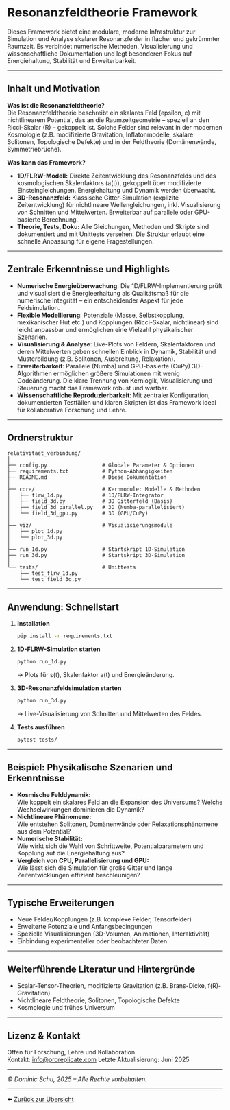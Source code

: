 # Resonanzfeldtheorie Framework

Dieses Framework bietet eine modulare, moderne Infrastruktur zur Simulation und Analyse skalarer Resonanzfelder in flacher und gekrümmter Raumzeit. Es verbindet numerische Methoden, Visualisierung und wissenschaftliche Dokumentation und legt besonderen Fokus auf Energiehaltung, Stabilität und Erweiterbarkeit.

---

## Inhalt und Motivation

**Was ist die Resonanzfeldtheorie?**  
Die Resonanzfeldtheorie beschreibt ein skalares Feld (epsilon, ε) mit nichtlinearem Potential, das an die Raumzeitgeometrie – speziell an den Ricci-Skalar (R) – gekoppelt ist. Solche Felder sind relevant in der modernen Kosmologie (z.B. modifizierte Gravitation, Inflatonmodelle, skalare Solitonen, Topologische Defekte) und in der Feldtheorie (Domänenwände, Symmetriebrüche).

**Was kann das Framework?**  
- **1D/FLRW-Modell:** Direkte Zeitentwicklung des Resonanzfelds und des kosmologischen Skalenfaktors (a(t)), gekoppelt über modifizierte Einsteingleichungen. Energiehaltung und Dynamik werden überwacht.
- **3D-Resonanzfeld:** Klassische Gitter-Simulation (explizite Zeitentwicklung) für nichtlineare Wellengleichungen, inkl. Visualisierung von Schnitten und Mittelwerten. Erweiterbar auf parallele oder GPU-basierte Berechnung.
- **Theorie, Tests, Doku:** Alle Gleichungen, Methoden und Skripte sind dokumentiert und mit Unittests versehen. Die Struktur erlaubt eine schnelle Anpassung für eigene Fragestellungen.

---

## Zentrale Erkenntnisse und Highlights

- **Numerische Energieüberwachung**: Die 1D/FLRW-Implementierung prüft und visualisiert die Energieerhaltung als Qualitätsmaß für die numerische Integrität – ein entscheidender Aspekt für jede Feldsimulation.
- **Flexible Modellierung**: Potenziale (Masse, Selbstkopplung, mexikanischer Hut etc.) und Kopplungen (Ricci-Skalar, nichtlinear) sind leicht anpassbar und ermöglichen eine Vielzahl physikalischer Szenarien.
- **Visualisierung & Analyse**: Live-Plots von Feldern, Skalenfaktoren und deren Mittelwerten geben schnellen Einblick in Dynamik, Stabilität und Musterbildung (z.B. Solitonen, Ausbreitung, Relaxation).
- **Erweiterbarkeit**: Parallele (Numba) und GPU-basierte (CuPy) 3D-Algorithmen ermöglichen größere Simulationen mit wenig Codeänderung. Die klare Trennung von Kernlogik, Visualisierung und Steuerung macht das Framework robust und wartbar.
- **Wissenschaftliche Reproduzierbarkeit**: Mit zentraler Konfiguration, dokumentierten Testfällen und klaren Skripten ist das Framework ideal für kollaborative Forschung und Lehre.

---

## Ordnerstruktur

```
relativitaet_verbindung/
│
├── config.py                  # Globale Parameter & Optionen
├── requirements.txt           # Python-Abhängigkeiten
├── README.md                  # Diese Dokumentation
│
├── core/                      # Kernmodule: Modelle & Methoden
│   ├── flrw_1d.py             # 1D/FLRW-Integrator
│   ├── field_3d.py            # 3D Gitterfeld (Basis)
│   ├── field_3d_parallel.py   # 3D (Numba-parallelisiert)
│   └── field_3d_gpu.py        # 3D (GPU/CuPy)
│
├── viz/                       # Visualisierungsmodule
│   ├── plot_1d.py
│   └── plot_3d.py
│
├── run_1d.py                  # Startskript 1D-Simulation
├── run_3d.py                  # Startskript 3D-Simulation
│
└── tests/                     # Unittests
    ├── test_flrw_1d.py
    └── test_field_3d.py
```

---

## Anwendung: Schnellstart

1. **Installation**
   ```bash
   pip install -r requirements.txt
   ```

2. **1D-FLRW-Simulation starten**
   ```bash
   python run_1d.py
   ```
   → Plots für ε(t), Skalenfaktor a(t) und Energieänderung.

3. **3D-Resonanzfeldsimulation starten**
   ```bash
   python run_3d.py
   ```
   → Live-Visualisierung von Schnitten und Mittelwerten des Feldes.

4. **Tests ausführen**
   ```bash
   pytest tests/
   ```

---

## Beispiel: Physikalische Szenarien und Erkenntnisse

- **Kosmische Felddynamik:**  
  Wie koppelt ein skalares Feld an die Expansion des Universums? Welche Wechselwirkungen dominieren die Dynamik?
- **Nichtlineare Phänomene:**  
  Wie entstehen Solitonen, Domänenwände oder Relaxationsphänomene aus dem Potential?
- **Numerische Stabilität:**  
  Wie wirkt sich die Wahl von Schrittweite, Potentialparametern und Kopplung auf die Energiehaltung aus?
- **Vergleich von CPU, Parallelisierung und GPU:**  
  Wie lässt sich die Simulation für große Gitter und lange Zeitentwicklungen effizient beschleunigen?

---

## Typische Erweiterungen

- Neue Felder/Kopplungen (z.B. komplexe Felder, Tensorfelder)
- Erweiterte Potenziale und Anfangsbedingungen
- Spezielle Visualisierungen (3D-Volumen, Animationen, Interaktivität)
- Einbindung experimenteller oder beobachteter Daten

---

## Weiterführende Literatur und Hintergründe

- Scalar-Tensor-Theorien, modifizierte Gravitation (z.B. Brans-Dicke, f(R)-Gravitation)
- Nichtlineare Feldtheorie, Solitonen, Topologische Defekte
- Kosmologie und frühes Universum

---

## Lizenz & Kontakt

Offen für Forschung, Lehre und Kollaboration.  
Kontakt: info@proreplicate.com 
Letzte Aktualisierung: Juni 2025


---

*© Dominic Schu, 2025 – Alle Rechte vorbehalten.*

---

⬅️ [Zurück zur Übersicht](../README.md)
